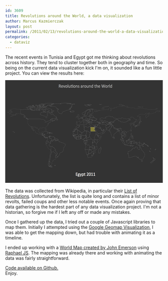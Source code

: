 ```yaml
---
id: 3609
title: Revolutions around the World, a data visualization
author: Marcus Kazmierczak
layout: post
permalink: /2011/02/13/revolutions-around-the-world-a-data-visualization/
categories:
  - dataviz
---
```

The recent events in Tunisia and Egypt got me thinking about revolutions across history. They tend to cluster together both in geography and time. So being on the current data visualization kick I'm on, it sounded like a fun little project. You can view the results here:

<div align="center" class="highlight">
  <a href="/a/dataviz/revolutions/"><img src="/a/dataviz/revolutions/screenshot.png" border="0" width="550" height="328" alt="Screenshot of Revolutions data visualization" /></a>
</div>



The data was collected from Wikipedia, in particular their [List of Revolutions][1]. Unfortunately, the list is quite long and contains a list of minor revolts, failed coups and other less notable events. Once again proving that data gathering is the hardest part of any data visualization project. I'm not a historian, so forgive me if I left any off or made any mistakes.

Once I gathered up the data, I tried out a couple of Javascript libraries to map them. Initially I attempted using the [Google Geomap Visualization][2], I was able to get the mapping down, but had trouble with animating it as a timeline.

I ended up working with a [World Map created by John Emerson][3] using [Raphael JS][4]. The mapping was already there and working with animating the data was fairly straightforward.

[Code available on Github.][5]  
Enjoy.

 [1]: http://en.wikipedia.org/wiki/List_of_revolutions_and_rebellions
 [2]: https://developers.google.com/chart/interactive/docs/gallery/geomap
 [3]: http://backspace.com/mapapp/javascript_world/
 [4]: http://raphaeljs.com/
 [5]: https://github.com/mkaz/dataviz/tree/gh-pages/revolutions